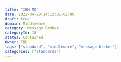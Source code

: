 ```yaml
---
title: "IBM MQ"
date: 2022-04-20T14:13:01+02:00
draft: true
domain: Middleware
category: Message Broker
categoryId: 18
status: Contained
Owner: TBD
tags: ["standard", "middleware", "message broker"]
categories: ["standards"]
---
```

